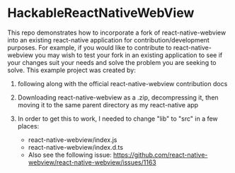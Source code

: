 # HackableReactNativeWebView

This repo demonstrates how to incorporate a fork of react-native-webview into an existing react-native application for contribution/development purposes. For example, if you would like to contribute to react-native-webview you may wish to test your fork in an existing application to see if your changes suit your needs and solve the problem you are seeking to solve. This example project was created by: 

1) following along with the official react-native-webview contribution docs

2) Downloading react-native-webview as a .zip, decompressing it, then moving it to the same parent directory as my react-native app

3) In order to get this to work, I needed to change "lib" to "src" in a few places: 

    - react-native-webview/index.js
    - react-native-webview/index.d.ts 
    - Also see the following issue: https://github.com/react-native-webview/react-native-webview/issues/1163